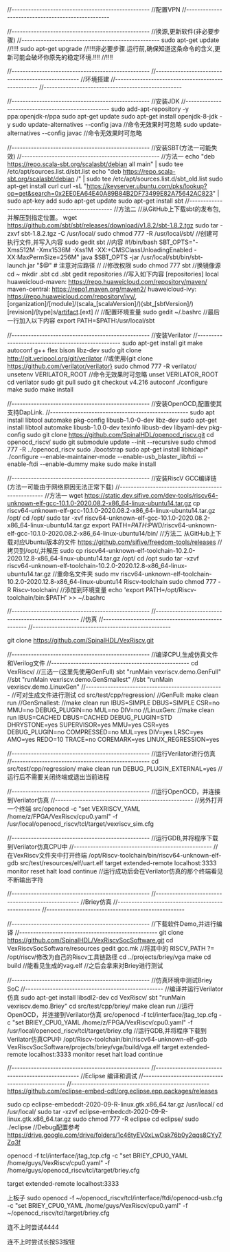 //--------------------------------------------------
//配置VPN
//--------------------------------------------------

//--------------------------------------------------
//换源,更新软件(非必要步骤)
//--------------------------------------------------
sudo apt-get update
//!!!!
sudo apt-get upgrade  //!!!!非必要步骤.运行前,确保知道这条命令的含义,更新可能会破坏你原先的稳定环境.!!!!
//!!!!

//--------------------------------------------------
//--------------------------------------------------
//环境搭建
//--------------------------------------------------
//--------------------------------------------------

//--------------------------------------------------
//安装JDK
//--------------------------------------------------
sudo add-apt-repository -y ppa:openjdk-r/ppa
sudo apt-get update
sudo apt-get install openjdk-8-jdk -y
sudo update-alternatives --config java     //命令无效果时可忽略
sudo update-alternatives --config javac    //命令无效果时可忽略

//--------------------------------------------------
//安装SBT(方法一可能失效)
//--------------------------------------------------
//方法一
echo "deb https://repo.scala-sbt.org/scalasbt/debian all main" | sudo tee /etc/apt/sources.list.d/sbt.list
echo "deb https://repo.scala-sbt.org/scalasbt/debian /" | sudo tee /etc/apt/sources.list.d/sbt_old.list
sudo apt-get install curl
curl -sL "https://keyserver.ubuntu.com/pks/lookup?op=get&search=0x2EE0EA64E40A89B84B2DF73499E82A75642AC823" | sudo apt-key add
sudo apt-get update
sudo apt-get install sbt
//--------------------------------------------------
//方法二
//从GitHub上下载sbt的发布包,并解压到指定位置。
wget https://github.com/sbt/sbt/releases/download/v1.8.2/sbt-1.8.2.tgz
sudo tar -zxvf sbt-1.8.2.tgz -C /usr/local/
sudo chmod 777 -R /usr/local/sbt/
//创建可执行文件,并写入内容
sudo gedit sbt
//内容
#!/bin/bash
SBT_OPTS="-Xms512M -Xmx1536M -Xss1M -XX:+CMSClassUnloadingEnabled -XX:MaxPermSize=256M"
java $SBT_OPTS -jar /usr/local/sbt/bin/sbt-launch.jar "$@"  # 注意对应路径
//
//修改权限
sudo chmod 777 sbt
//换镜像源
cd ~
mkdir .sbt
cd .sbt
gedit repositories
//写入如下内容
[repositories]
local
huaweicloud-maven: https://repo.huaweicloud.com/repository/maven/
maven-central: https://repo1.maven.org/maven2/
huaweicloud-ivy: https://repo.huaweicloud.com/repository/ivy/, [organization]/[module]/(scala_[scalaVersion]/)(sbt_[sbtVersion]/)[revision]/[type]s/[artifact](-[classifier]).[ext]
//
//配置环境变量
sudo gedit ~/.bashrc
//最后一行加入以下内容
export PATH=$PATH:/usr/local/sbt

//--------------------------------------------------
//安装Verilator
//--------------------------------------------------
sudo apt-get install git make autoconf g++ flex bison libz-dev
sudo git clone http://git.veripool.org/git/verilator //或使用{git clone https://github.com/verilator/verilator}
sudo chmod 777 -R verilator/
unsetenv VERILATOR_ROOT //命令无效果时可忽略
unset VERILATOR_ROOT
cd verilator
sudo git pull
sudo git checkout v4.216
autoconf
./configure
make
sudo make install

//--------------------------------------------------
//安装OpenOCD,配置使其支持DapLink.
//--------------------------------------------------
sudo apt install libtool automake pkg-config libusb-1.0-0-dev libz-dev
sudo apt-get install libtool automake libusb-1.0.0-dev texinfo libusb-dev libyaml-dev pkg-config
sudo git clone https://github.com/SpinalHDL/openocd_riscv.git
cd openocd_riscv/
sudo git submodule update --init --recursive
sudo chmod 777 -R ../openocd_riscv
sudo ./bootstrap
sudo apt-get install libhidapi*
./configure --enable-maintainer-mode --enable-usb_blaster_libftdi --enable-ftdi --enable-dummy
make
sudo make install

//--------------------------------------------------
//安装RiscV GCC编译链(方法一可能由于网络原因无法正常下载)
//--------------------------------------------------
//方法一
wget https://static.dev.sifive.com/dev-tools/riscv64-unknown-elf-gcc-10.1.0-2020.08.2-x86_64-linux-ubuntu14.tar.gz
cp riscv64-unknown-elf-gcc-10.1.0-2020.08.2-x86_64-linux-ubuntu14.tar.gz /opt/
cd /opt/
sudo tar -xvf riscv64-unknown-elf-gcc-10.1.0-2020.08.2-x86_64-linux-ubuntu14.tar.gz
export PATH=$PATH:$PWD/riscv64-unknown-elf-gcc-10.1.0-2020.08.2-x86_64-linux-ubuntu14/bin/
//方法二
从GitHub上下载对应Ubuntu版本的文件 https://github.com/sifive/freedom-tools/releases
//拷贝到/opt/,并解压
sudo cp riscv64-unknown-elf-toolchain-10.2.0-2020.12.8-x86_64-linux-ubuntu14.tar.gz /opt/
cd /opt
sudo tar -xzvf riscv64-unknown-elf-toolchain-10.2.0-2020.12.8-x86_64-linux-ubuntu14.tar.gz
//重命名文件夹
sudo mv riscv64-unknown-elf-toolchain-10.2.0-2020.12.8-x86_64-linux-ubuntu14 Riscv-toolchain
sudo chmod 777 -R Riscv-toolchain/
//添加到环境变量
echo 'export PATH=/opt/Riscv-toolchain/bin:$PATH' >> ~/.bashrc

//--------------------------------------------------
//--------------------------------------------------
//仿真
//--------------------------------------------------
//--------------------------------------------------

git clone https://github.com/SpinalHDL/VexRiscv.git

//--------------------------------------------------
//编译CPU,生成仿真文件和Verilog文件
//--------------------------------------------------
cd VexRiscv/
//三选一(这里先使用GenFull)
sbt "runMain vexriscv.demo.GenFull"
//sbt "runMain vexriscv.demo.GenSmallest"
//sbt "runMain vexriscv.demo.LinuxGen"
//--------------------------------------------------
//可对生成文件进行测试
cd src/test/cpp/regression/
//GenFull:
make clean run
//GenSmallest:
//make clean run IBUS=SIMPLE DBUS=SIMPLE CSR=no MMU=no DEBUG_PLUGIN=no MUL=no DIV=no
//LinuxGen:
//make clean run IBUS=CACHED DBUS=CACHED DEBUG_PLUGIN=STD DHRYSTONE=yes SUPERVISOR=yes MMU=yes CSR=yes DEBUG_PLUGIN=no COMPRESSED=no MUL=yes DIV=yes LRSC=yes AMO=yes REDO=10 TRACE=no COREMARK=yes LINUX_REGRESSION=yes

//--------------------------------------------------
//运行Verilator进行仿真
//--------------------------------------------------
cd src/test/cpp/regression/
make clean run DEBUG_PLUGIN_EXTERNAL=yes
//运行后不需要关闭终端或退出当前进程

//--------------------------------------------------
//运行OpenOCD，并连接到Verilator仿真
//--------------------------------------------------
//另外打开一个终端
src/openocd -c "set VEXRISCV_YAML /home/z/FPGA/VexRiscv/cpu0.yaml" -f /usr/local/openocd_riscv/tcl/target/vexriscv_sim.cfg

//--------------------------------------------------
//运行GDB,并将程序下载到Verilator仿真CPU中
//--------------------------------------------------
//在VexRiscv文件夹中打开终端
/opt/Riscv-toolchain/bin/riscv64-unknown-elf-gdb src/test/resources/elf/uart.elf
target extended-remote localhost:3333
monitor reset halt
load
continue
//运行成功后会在Verilator仿真的那个终端看见不断输出字符

//--------------------------------------------------
//--------------------------------------------------
//Briey仿真
//--------------------------------------------------
//--------------------------------------------------

//--------------------------------------------------
//下载软件Demo,并进行编译
//--------------------------------------------------
git clone https://github.com/SpinalHDL/VexRiscvSocSoftware.git
cd VexRiscvSocSoftware/resources
gedit gcc.mk //将其中的 RISCV_PATH ?= /opt/riscv/修改为自己的Riscv工具链路径
cd ../projects/briey/vga
make
cd build //能看见生成的vag.elf
//之后会拿来对Briey进行测试

//--------------------------------------------------
//仿真环境中测试Briey SoC
//--------------------------------------------------
//编译并运行Verilator仿真
sudo apt-get install libsdl2-dev
cd VexRiscv/
sbt "runMain vexriscv.demo.Briey"
cd src/test/cpp/briey/
make clean run
//运行OpenOCD，并连接到Verilator仿真
src/openocd -f tcl/interface/jtag_tcp.cfg -c "set BRIEY_CPU0_YAML /home/z/FPGA/VexRiscv/cpu0.yaml" -f /usr/local/openocd_riscv/tcl/target/briey.cfg
//运行GDB,并将程序下载到Verilator仿真CPU中
/opt/Riscv-toolchain/bin/riscv64-unknown-elf-gdb VexRiscvSocSoftware/projects/briey/vga/build/vga.elf
target extended-remote localhost:3333
monitor reset halt
load
continue

//--------------------------------------------------
//--------------------------------------------------
//Eclipse 编译和调试
//--------------------------------------------------
//--------------------------------------------------
https://github.com/eclipse-embed-cdt/org.eclipse.epp.packages/releases

sudo cp eclipse-embedcdt-2020-09-R-linux.gtk.x86_64.tar.gz /usr/local/
cd /usr/local/
sudo tar -xzvf eclipse-embedcdt-2020-09-R-linux.gtk.x86_64.tar.gz
sudo chmod 777 -R eclipse
cd eclipse/
sudo ./eclipse
//Debug配置参考
https://drive.google.com/drive/folders/1c46tyEV0xLwOsk76b0y2qqs8CYy7Zq3f

openocd -f tcl/interface/jtag_tcp.cfg -c "set BRIEY_CPU0_YAML /home/guys/VexRiscv/cpu0.yaml" -f /home/guys/openocd_riscv/tcl/target/briey.cfg

target extended-remote localhost:3333

上板子
sudo openocd -f ~/openocd_riscv/tcl/interface/ftdi/openocd-usb.cfg -c "set BRIEY_CPU0_YAML /home/guys/VexRiscv/cpu0.yaml" -f ~/openocd_riscv/tcl/target/briey.cfg

连不上时尝试4444

连不上时尝试长按S3按钮
